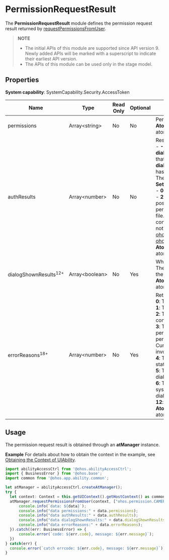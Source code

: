 # PermissionRequestResult

<!--Kit: Ability Kit-->
<!--Subsystem: Security-->
<!--Owner: @xia-bubai-->
<!--Designer: @linshuqing; @hehehe-li-->
<!--Tester: @leiyuqian-->
<!--Adviser: @zengyawen-->

The **PermissionRequestResult** module defines the permission request result returned by [requestPermissionsFromUser](js-apis-abilityAccessCtrl.md#requestpermissionsfromuser9).

> **NOTE**
>
> - The initial APIs of this module are supported since API version 9. Newly added APIs will be marked with a superscript to indicate their earliest API version. 
> - The APIs of this module can be used only in the stage model.

## Properties

**System capability**: SystemCapability.Security.AccessToken

| Name| Type| Read Only| Optional| Description|
| -------- | -------- | -------- | -------- | -------- |
| permissions | Array&lt;string&gt; | No| No| Permissions requested.<br> **Atomic service API**: This API can be used in atomic services since API version 11.|
| authResults | Array&lt;number&gt; | No| No| Result of the permission request.<br>- **-1**: The permission is not granted. If **dialogShownResults** is **true**, it is the first time that the user requests the permission. If **dialogShownResults** is **false**, the permission has been set and no dialog box is displayed. The user can modify the permission settings in **Settings**.<br>- **0**: The permission is granted.<br>- **2**: The permission request is invalid. The possible causes are as follows: 1. The permission is not declared in the configuration file. 2. The permission name is invalid. 3. The conditions for requesting the permission are not met. For details, see [ohos.permission.LOCATION](../../security/AccessToken/permissions-for-all-user.md#ohospermissionlocation) and [ohos.permission.APPROXIMATELY_LOCATION](../../security/AccessToken/permissions-for-all-user.md#ohospermissionapproximately_location).<br> **Atomic service API**: This API can be used in atomic services since API version 11.|
| dialogShownResults<sup>12+</sup> | Array&lt;boolean&gt; | No| Yes| Whether to display a dialog box.<br>The value **true** means to display a dialog box;<br>the value **false** means the opposite.<br> **Atomic service API**: This API can be used in atomic services since API version 12.|
| errorReasons<sup>18+</sup> | Array&lt;number&gt; | No| Yes| Return value.<br>**0**: The request is valid.<br>**1**: The permission name is invalid.<br>**2**: The permission is not declared in the configuration file.<br>**3**: The conditions for requesting the permission are not met. For details, see the permission description in [Permission List](../../security/AccessToken/permissions-for-all-user.md). Currently, only the location permissions are involved.<br>**4**: The user does not agree to the privacy statement.<br>**5**: This permission cannot be requested via a dialog box.<br>**6**: This permission is forcibly controlled by the system policy and cannot be requested via a dialog box.<br>**12**: The service is abnormal.<br> **Atomic service API**: This API can be used in atomic services since API version 18.|

## Usage

The permission request result is obtained through an **atManager** instance.

**Example**
For details about how to obtain the context in the example, see [Obtaining the Context of UIAbility](../../application-models/uiability-usage.md#obtaining-the-context-of-uiability).
<!--code_no_check-->
```ts
import abilityAccessCtrl from '@ohos.abilityAccessCtrl';
import { BusinessError } from '@ohos.base';
import common from '@ohos.app.ability.common';

let atManager = abilityAccessCtrl.createAtManager();
try {
  let context: Context = this.getUIContext().getHostContext() as common.UIAbilityContext;
  atManager.requestPermissionsFromUser(context, ["ohos.permission.CAMERA"]).then((data) => {
      console.info(`data: ${data}`);
      console.info("data permissions:" + data.permissions);
      console.info("data authResults:" + data.authResults);
      console.info("data dialogShownResults:" + data.dialogShownResults);
      console.info("data errorReasons:" + data.errorReasons);
  }).catch((err: BusinessError) => {
      console.error(`code: ${err.code}, message: ${err.message}`);
  })
} catch(err) {
  console.error(`catch errcode: ${err.code}, message: ${err.message}`);
}
```
